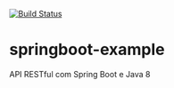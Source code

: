 [![Build Status](https://travis-ci.org/tgouvea/springboot-example.svg?branch=master)](https://travis-ci.org/tgouvea/springboot-example)
# springboot-example
API RESTful com Spring Boot e Java 8
